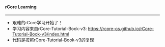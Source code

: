 #### rCore Learning

---

+ 艰难的rCore学习开始了！
+ 学习内容来自rCore-Tutorial-Book-v3: https://rcore-os.github.io/rCore-Tutorial-Book-v3/index.html
+ 代码是按照rCore-Tutorial-Book-v3的复现

